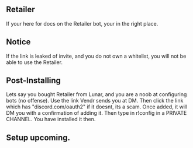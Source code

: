 ## Retailer

If your here for docs on the Retailer bot, your in the right place.

## Notice

 If the link is leaked of invite, and you do not own a whitelist, you will not be able to use the Retailer. 
 
 ## Post-Installing
 
 Lets say you bought Retailer from Lunar, and you are a noob at configuring bots (no offense). Use the link Vendr sends you at DM. Then click the link which has "discord.com/oauth2" if it doesnt, its a scam. Once added, it will DM you with a confirmation of adding it. Then type in r!config in a PRIVATE CHANNEL. You have installed it then.

## Setup upcoming.
